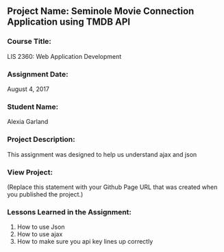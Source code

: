 ## Project Name:  Seminole Movie Connection Application using TMDB API

### Course Title:
LIS 2360:  Web Application Development

### Assignment Date:  
August 4, 2017

### Student Name:  
Alexia Garland

### Project Description:
This assignment was designed to help us understand ajax and json 

### View Project:
(Replace this statement with your Github Page URL that was created when you 
 published the project.)

### Lessons Learned in the Assignment:
1. How to use Json
2. How to use ajax
3. How to make sure you api key lines up correctly
